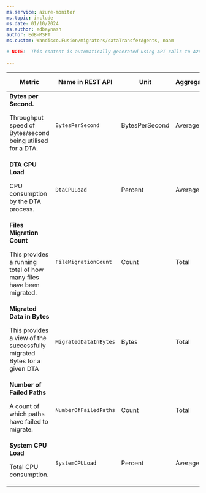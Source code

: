 ```yaml
---
ms.service: azure-monitor
ms.topic: include
ms.date: 01/10/2024
ms.author: edbaynash
author: EdB-MSFT
ms.custom: Wandisco.Fusion/migrators/dataTransferAgents, naam

# NOTE:  This content is automatically generated using API calls to Azure. Any edits made on these files will be overwritten in the next run of the script. 
 
---
```


  
  
|Metric|Name in REST API|Unit|Aggregation|Dimensions|Time Grains|DS Export|
|---|---|---|---|---|---|---|
|**Bytes per Second.**<p><p>Throughput speed of Bytes/second being utilised for a DTA. |`BytesPerSecond` |BytesPerSecond |Average |\<none\>|PT1M |Yes|
|**DTA CPU Load**<p><p>CPU consumption by the DTA process. |`DtaCPULoad` |Percent |Average |\<none\>|PT1M |Yes|
|**Files Migration Count**<p><p>This provides a running total of how many files have been migrated. |`FileMigrationCount` |Count |Total |\<none\>|PT1M |Yes|
|**Migrated Data in Bytes**<p><p>This provides a view of the successfully migrated Bytes for a given DTA |`MigratedDataInBytes` |Bytes |Total |\<none\>|PT1M |Yes|
|**Number of Failed Paths**<p><p>A count of which paths have failed to migrate. |`NumberOfFailedPaths` |Count |Total |\<none\>|PT1M |Yes|
|**System CPU Load**<p><p>Total CPU consumption. |`SystemCPULoad` |Percent |Average |\<none\>|PT1M |Yes|